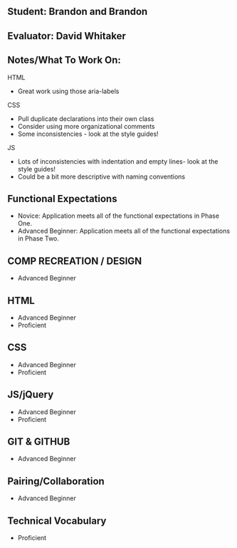 ## Student: Brandon and Brandon
## Evaluator: David Whitaker
## Notes/What To Work On:

HTML
* Great work using those aria-labels

CSS
* Pull duplicate declarations into their own class
* Consider using more organizational comments
* Some inconsistencies - look at the style guides!

JS
* Lots of inconsistencies with indentation and empty lines- look at the style guides!
* Could be a bit more descriptive with naming conventions

## Functional Expectations

* Novice: Application meets all of the functional expectations in Phase One.
* Advanced Beginner: Application meets all of the functional expectations in Phase Two.

## COMP RECREATION / DESIGN

* Advanced Beginner  

## HTML

* Advanced Beginner  
* Proficient  

## CSS

* Advanced Beginner  
* Proficient  

## JS/jQuery

* Advanced Beginner  
* Proficient  

## GIT & GITHUB

* Advanced Beginner  

## Pairing/Collaboration

* Advanced Beginner  

## Technical Vocabulary

* Proficient

